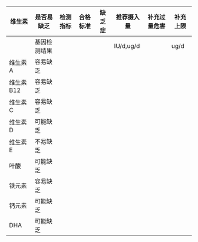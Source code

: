 | 维生素 |  是否易缺乏   |检测指标    |   合格标准  |缺乏症    |推荐摄入量      |补充过量危害|补充上限  |
|------ | ----------- |-----------|----------  |---------|--------------|----------|------- |
|       | 基因检测结果  |           |            |         | IU/d,ug/d    |          |ug/d    |
|维生素A  | 容易缺乏    |           |            |         |               |          |        |
|维生素B12| 容易缺乏    |           |            |         |               |           |       |
| 维生素C |  容易缺乏   |           |            |         |               |           |       |
| 维生素D | 可能缺乏    |            |           |         |               |           |       |
|维生素 E | 不易缺乏    |           |            |         |               |           |       |
| 叶酸    | 可能缺乏    |           |            |         |               |          |        |
|铁元素   | 容易缺乏    |           |            |         |               |           |       |
| 钙元素  | 可能缺乏    |           |            |         |               |           |       |
| DHA    | 可能缺乏    |            |           |         |               |           |       |

